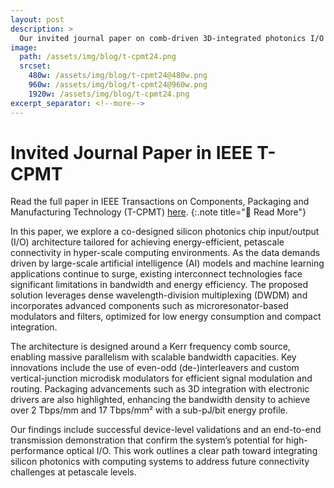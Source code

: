 ```yaml
---
layout: post
description: >
  Our invited journal paper on comb-driven 3D-integrated photonics I/O is accepted for publication in IEEE T-CPMT.
image:
  path: /assets/img/blog/t-cpmt24.png
  srcset:
    480w: /assets/img/blog/t-cpmt24@480w.png
    960w: /assets/img/blog/t-cpmt24@960w.png
    1920w: /assets/img/blog/t-cpmt24.png
excerpt_separator: <!--more-->
---
```


# Invited Journal Paper in IEEE T-CPMT

Read the full paper in IEEE Transactions on Components, Packaging and Manufacturing Technology (T-CPMT) [here](https://doi.org/10.1109/TCPMT.2024.3492189).
{:.note title="📄 Read More"}

In this paper, we explore a co-designed silicon photonics chip input/output (I/O) architecture tailored for achieving energy-efficient, petascale connectivity in hyper-scale computing environments. As the data demands driven by large-scale artificial intelligence (AI) models and machine learning applications continue to surge, existing interconnect technologies face significant limitations in bandwidth and energy efficiency. The proposed solution leverages dense wavelength-division multiplexing (DWDM) and incorporates advanced components such as microresonator-based modulators and filters, optimized for low energy consumption and compact integration.

The architecture is designed around a Kerr frequency comb source, enabling massive parallelism with scalable bandwidth capacities. Key innovations include the use of even-odd (de-)interleavers and custom vertical-junction microdisk modulators for efficient signal modulation and routing. Packaging advancements such as 3D integration with electronic drivers are also highlighted, enhancing the bandwidth density to achieve over 2 Tbps/mm and 17 Tbps/mm² with a sub-pJ/bit energy profile.

Our findings include successful device-level validations and an end-to-end transmission demonstration that confirm the system’s potential for high-performance optical I/O. This work outlines a clear path toward integrating silicon photonics with computing systems to address future connectivity challenges at petascale levels.
